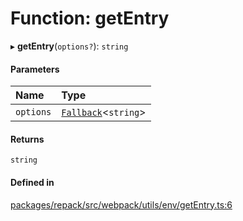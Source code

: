 # Function: getEntry

▸ **getEntry**(`options?`): `string`

#### Parameters

| Name | Type |
| :------ | :------ |
| `options` | [`Fallback`](../interfaces/Fallback.md)<`string`\> |

#### Returns

`string`

#### Defined in

[packages/repack/src/webpack/utils/env/getEntry.ts:6](https://github.com/callstack/repack/blob/a78f6b9/packages/repack/src/webpack/utils/env/getEntry.ts#L6)
